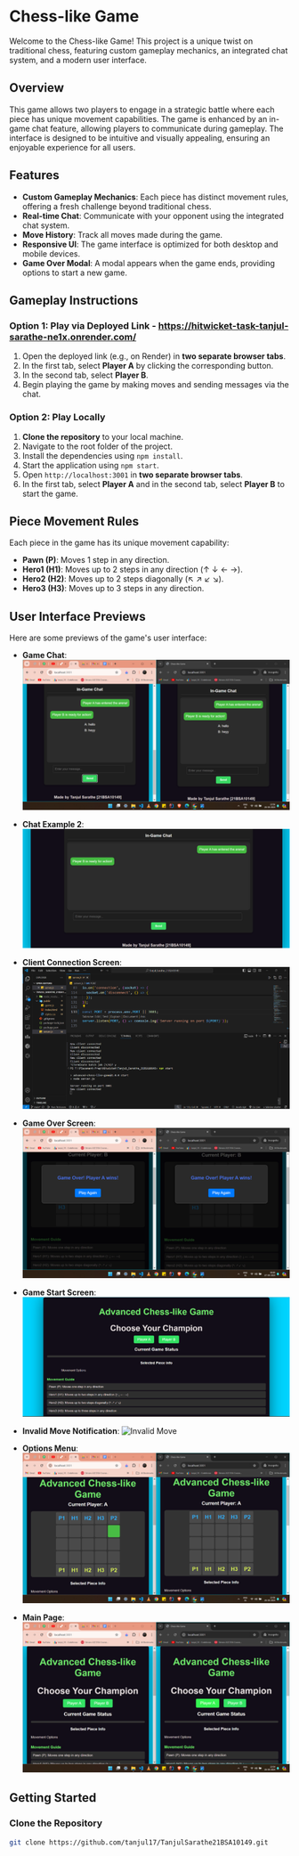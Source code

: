 # Chess-like Game

Welcome to the Chess-like Game! This project is a unique twist on traditional chess, featuring custom gameplay mechanics, an integrated chat system, and a modern user interface.

## Overview

This game allows two players to engage in a strategic battle where each piece has unique movement capabilities. The game is enhanced by an in-game chat feature, allowing players to communicate during gameplay. The interface is designed to be intuitive and visually appealing, ensuring an enjoyable experience for all users.

## Features

- **Custom Gameplay Mechanics**: Each piece has distinct movement rules, offering a fresh challenge beyond traditional chess.
- **Real-time Chat**: Communicate with your opponent using the integrated chat system.
- **Move History**: Track all moves made during the game.
- **Responsive UI**: The game interface is optimized for both desktop and mobile devices.
- **Game Over Modal**: A modal appears when the game ends, providing options to start a new game.

## Gameplay Instructions

### Option 1: Play via Deployed Link - https://hitwicket-task-tanjul-sarathe-ne1x.onrender.com/

1. Open the deployed link (e.g., on Render) in **two separate browser tabs**.
2. In the first tab, select **Player A** by clicking the corresponding button.
3. In the second tab, select **Player B**.
4. Begin playing the game by making moves and sending messages via the chat.

### Option 2: Play Locally

1. **Clone the repository** to your local machine.
2. Navigate to the root folder of the project.
3. Install the dependencies using `npm install`.
4. Start the application using `npm start`.
5. Open `http://localhost:3001` in **two separate browser tabs**.
6. In the first tab, select **Player A** and in the second tab, select **Player B** to start the game.

## Piece Movement Rules

Each piece in the game has its unique movement capability:

- **Pawn (P)**: Moves 1 step in any direction.
- **Hero1 (H1)**: Moves up to 2 steps in any direction (↑ ↓ ← →).
- **Hero2 (H2)**: Moves up to 2 steps diagonally (↖ ↗ ↙ ↘).
- **Hero3 (H3)**: Moves up to 3 steps in any direction.

## User Interface Previews

Here are some previews of the game's user interface:

- **Game Chat**: 
  ![Game Chat](https://github.com/tanjul17/TanjulSarathe21BSA10149/blob/main/Screenshots/Two-way-communication.png)

- **Chat Example 2**:
  ![Chat Example](https://github.com/tanjul17/TanjulSarathe21BSA10149/blob/main/Screenshots/Chat-section.png)

- **Client Connection Screen**:
  ![Client Connection](https://github.com/tanjul17/TanjulSarathe21BSA10149/blob/main/Screenshots/server%20running.png)

- **Game Over Screen**:
  ![Game Over](https://github.com/tanjul17/TanjulSarathe21BSA10149/blob/main/Screenshots/Winning%20UI.png)

- **Game Start Screen**:
  ![Game Start](https://github.com/tanjul17/TanjulSarathe21BSA10149/blob/main/Screenshots/Game%20UI.png)

- **Invalid Move Notification**:
  ![Invalid Move](![image](https://github.com/user-attachments/assets/6e145831-8a9d-49fc-97de-43c747349743))

- **Options Menu**:
  ![Options Menu](https://github.com/tanjul17/TanjulSarathe21BSA10149/blob/main/Screenshots/Game%20table%20UI.png)

- **Main Page**:
  ![Main Page](https://github.com/tanjul17/TanjulSarathe21BSA10149/blob/main/Screenshots/Multi-player%20UI.png)

## Getting Started

### Clone the Repository

```bash
git clone https://github.com/tanjul17/TanjulSarathe21BSA10149.git
